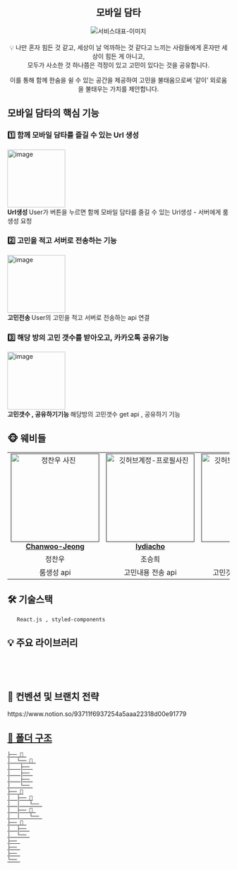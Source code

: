 <div align="center">

<h2> 모바일 담타 </h2>

<img src=""  alt="서비스대표-이미지" />
<br />    
<br />    
<aside>
💡 나만 혼자 힘든 것 같고, 세상이 날 억까하는 것 같다고 느끼는 사람들에게 혼자만 세상이 힘든 게 아니고, <br /> 
    모두가 사소한 것 하나쯤은 걱정이 있고 고민이 있다는 것을 공유합니다.

이를 통해 함께 한숨을 쉴 수 있는 공간을 제공하여 고민을 불태움으로써 ‘같이’ 외로움을 불태우는 가치를 제안합니다.

</aside>

</div>

<h2> 모바일 담타의 핵심 기능 </h2>

<h3> 1️⃣ 함께 모바일 담타를 즐길 수 있는 Url 생성 </h3>

<img width="131" alt="image" src="https://github.com/SOPKATHON-2/FrontEnd/assets/91375979/266fb7d6-1fbb-4750-b9e1-affb32822b0f">
<div ><strong> Url생성 </strong> User가 버튼을 누르면 함께 모바일 담타를 즐길 수 있는 Url생성 - 서버에게 룸생성 요청  <br/></div>


<h3> 2️⃣ 고민을 적고 서버로 전송하는 기능 </h3>
<img width="131" alt="image" src="https://github.com/SOPKATHON-2/FrontEnd/assets/91375979/bcded9ab-9c28-42b3-8450-4f554b9be935">
<div ><strong> 고민전송 </strong> User의 고민을 적고 서버로 전송하는 api 연결  <br/></div>

<h3> 3️⃣ 해당 방의 고민 갯수를 받아오고, 카카오톡 공유기능 </h3>
<img width="131" alt="image" src="https://github.com/SOPKATHON-2/FrontEnd/assets/91375979/0bd6296e-5069-4a43-a930-df57980a66e2">
<div ><strong> 고민갯수 , 공유하기기능  </strong> 해당방의 고민갯수 get api , 공유하기 기능  <br/></div>


<h2> 🐵 웨비들 </h2>

<table align="center">
    <tr align="center">
        <td style="min-width: 150px;">
            <a href="">
              <img src="https://avatars.githubusercontent.com/u/91375979?v=4" width="200" alt="정찬우 사진">
              <br />
              <b>Chanwoo-Jeong</b>
            </a>
        </td>
        <td style="min-width: 150px;">
            <a href="">
              <img src="https://avatars.githubusercontent.com/u/81505421?v=4" width="200" alt="깃허브계정-프로필사진">
              <br />
              <b>lydiacho</b>
            </a>
        </td>
        <td style="min-width: 150px;">
            <a href="">
              <img src="https://avatars.githubusercontent.com/u/92876819?v=4" width="200" alt="깃허브계정-프로필사진">
              <br />
              <b>urjimyu</b>
            </a>
        </td>
    </tr>
    <tr align="center">
        <td>
            정찬우 <br/>
        </td>
       <td>
            조승희 <br/>
      </td>
       <td>
            유지민 <br/>
      </td>
    </tr>
  	<tr align="center">
        <td>
            룸생성 api <br/>
      </td>
       <td>
            고민내용 전송 api <br/>
      </td>
       <td>
            고민갯수 가져오기 api <br/>
      </td>
    </tr>
</table>

<h2> 🛠 기술스택 </h2>

```
   React.js , styled-components 
```


<h2> 💡 주요 라이브러리 </h2>

```
   
```

<br/>

<h2>  📄 컨벤션 및 브랜치 전략 </h2>
https://www.notion.so/93711f6937254a5aaa22318d00e91779

<a href="" />

<br/>

<h2> 📁 폴더 구조 </h2>

```
├── 📁 
│  └── 📁 
│	├── 
│	├── 
│	├── 
│	└── 
├── 📁
│  ├── 📁
│  │   └── 
│  ├── 📁 
│  │   └── 
├── 📁 
│  ├── 
│  └── 
├── 
├── 
├── 
└── 
```


<br/>
